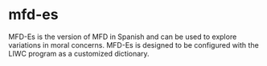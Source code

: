 # mfd-es
MFD-Es is the version of MFD in Spanish and can be used to explore variations in moral concerns. MFD-Es is designed to be configured with the LIWC program as a customized dictionary.

